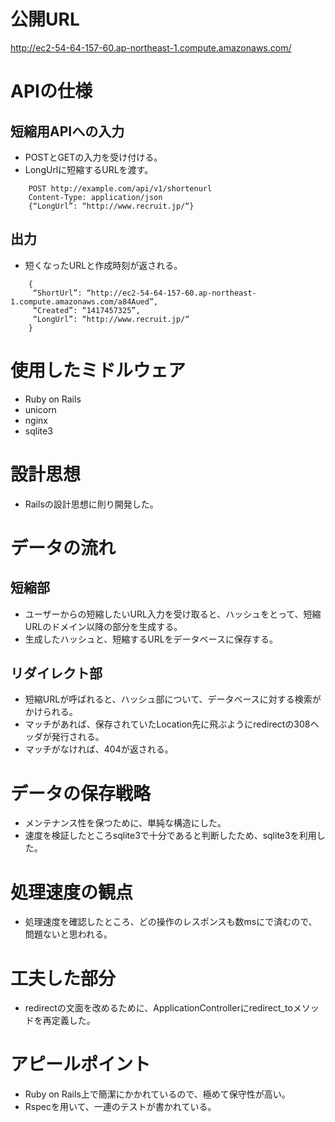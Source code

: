 # 公開URL
http://ec2-54-64-157-60.ap-northeast-1.compute.amazonaws.com/


# APIの仕様
## 短縮用APIへの入力
- POSTとGETの入力を受け付ける。
- LongUrlに短縮するURLを渡す。

```
    POST http://example.com/api/v1/shortenurl
    Content-Type: application/json
    {“LongUrl”: “http://www.recruit.jp/“}
```

## 出力
- 短くなったURLと作成時刻が返される。 
```
    {
	 “ShortUrl”: “http://ec2-54-64-157-60.ap-northeast-1.compute.amazonaws.com/a84Aued”,
	 “Created”: “1417457325”,
	 “LongUrl”: “http://www.recruit.jp/“
	}
```

# 使用したミドルウェア
- Ruby on Rails
- unicorn
- nginx
- sqlite3


# 設計思想
- Railsの設計思想に則り開発した。


# データの流れ
## 短縮部
- ユーザーからの短縮したいURL入力を受け取ると、ハッシュをとって、短縮URLのドメイン以降の部分を生成する。
- 生成したハッシュと、短縮するURLをデータベースに保存する。

## リダイレクト部
- 短縮URLが呼ばれると、ハッシュ部について、データベースに対する検索がかけられる。
- マッチがあれば、保存されていたLocation先に飛ぶようにredirectの308ヘッダが発行される。
- マッチがなければ、404が返される。


# データの保存戦略
- メンテナンス性を保つために、単純な構造にした。
- 速度を検証したところsqlite3で十分であると判断したため、sqlite3を利用した。

# 処理速度の観点
- 処理速度を確認したところ、どの操作のレスポンスも数msにで済むので、問題ないと思われる。

# 工夫した部分
- redirectの文面を改めるために、ApplicationControllerにredirect_toメソッドを再定義した。

# アピールポイント
- Ruby on Rails上で簡潔にかかれているので、極めて保守性が高い。
- Rspecを用いて、一連のテストが書かれている。

